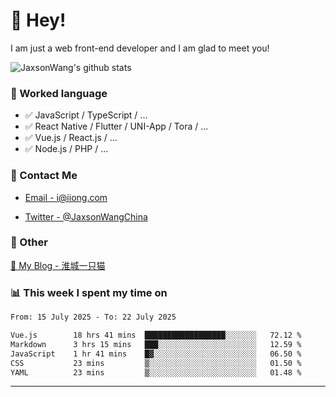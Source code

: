 # 👋 Hey!

I am just a web front-end developer and I am glad to meet you!

![JaxsonWang's github stats](https://github-readme-stats.vercel.app/api?username=JaxsonWang&&show_icons=true&&title_color=1abc9c&&icon_color=1abc9c)


### 📝 Worked language

- ✅ JavaScript / TypeScript / ...
- ✅ React Native / Flutter / UNI-App / Tora / ...
- ✅ Vue.js / React.js / ...
- ✅ Node.js / PHP / ...

### 📮 Contact Me

- [Email - i@iiong.com](mailto:i@iiong.com)

- [Twitter - @JaxsonWangChina](https://twitter.com/JaxsonWangChina)

### 🤪 Other

[📌 My Blog - 淮城一只猫](https://iiong.com)

### 📊 This week I spent my time on

<!--START_SECTION:waka-->

```txt
From: 15 July 2025 - To: 22 July 2025

Vue.js        18 hrs 41 mins  ██████████████████░░░░░░░   72.12 %
Markdown      3 hrs 15 mins   ███░░░░░░░░░░░░░░░░░░░░░░   12.59 %
JavaScript    1 hr 41 mins    █▓░░░░░░░░░░░░░░░░░░░░░░░   06.50 %
CSS           23 mins         ▒░░░░░░░░░░░░░░░░░░░░░░░░   01.50 %
YAML          23 mins         ▒░░░░░░░░░░░░░░░░░░░░░░░░   01.48 %
```

<!--END_SECTION:waka-->

---

